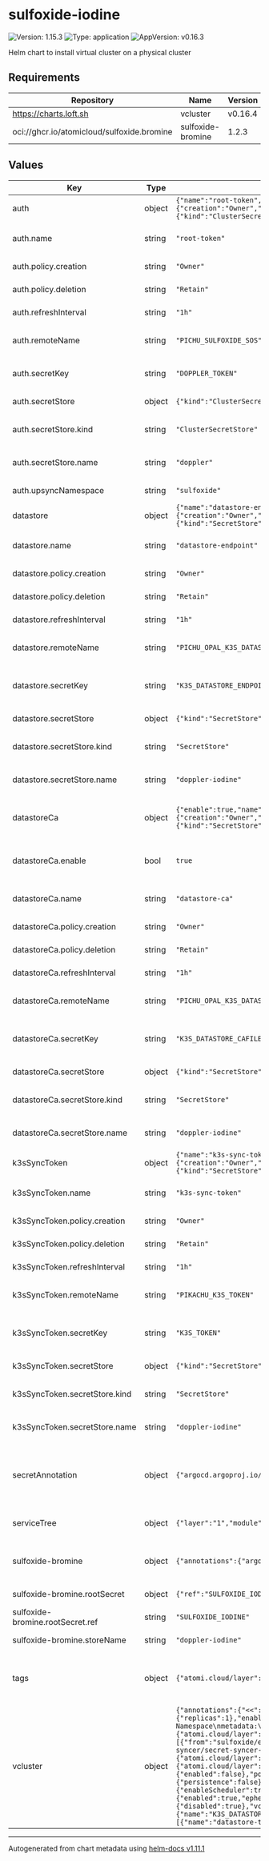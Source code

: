 # sulfoxide-iodine

![Version: 1.15.3](https://img.shields.io/badge/Version-1.15.3-informational?style=flat-square) ![Type: application](https://img.shields.io/badge/Type-application-informational?style=flat-square) ![AppVersion: v0.16.3](https://img.shields.io/badge/AppVersion-v0.16.3-informational?style=flat-square)

Helm chart to install virtual cluster on a physical cluster

## Requirements

| Repository | Name | Version |
|------------|------|---------|
| https://charts.loft.sh | vcluster | v0.16.4 |
| oci://ghcr.io/atomicloud/sulfoxide.bromine | sulfoxide-bromine | 1.2.3 |

## Values

| Key | Type | Default | Description |
|-----|------|---------|-------------|
| auth | object | `{"name":"root-token","policy":{"creation":"Owner","deletion":"Retain"},"refreshInterval":"1h","remoteName":"PICHU_SULFOXIDE_SOS","secretKey":"DOPPLER_TOKEN","secretStore":{"kind":"ClusterSecretStore","name":"doppler"},"upsyncNamespace":"sulfoxide"}` | Root Doppler token |
| auth.name | string | `"root-token"` | name of the secret to be created |
| auth.policy.creation | string | `"Owner"` | External Secret creation policy |
| auth.policy.deletion | string | `"Retain"` | External Secret deletion policy |
| auth.refreshInterval | string | `"1h"` | external secret refresh interval |
| auth.remoteName | string | `"PICHU_SULFOXIDE_SOS"` | name of DOPPLER_TOKEN to be stored |
| auth.secretKey | string | `"DOPPLER_TOKEN"` | secret key to store DOPPLER_TOKEN |
| auth.secretStore | object | `{"kind":"ClusterSecretStore","name":"doppler"}` | Secret store to reference |
| auth.secretStore.kind | string | `"ClusterSecretStore"` | kind of the secret store to reference |
| auth.secretStore.name | string | `"doppler"` | name of the secret store to reference |
| auth.upsyncNamespace | string | `"sulfoxide"` | upsync namespace |
| datastore | object | `{"name":"datastore-endpoint","policy":{"creation":"Owner","deletion":"Retain"},"refreshInterval":"1h","remoteName":"PICHU_OPAL_K3S_DATASTORE_ENDPOINT","secretKey":"K3S_DATASTORE_ENDPOINT","secretStore":{"kind":"SecretStore","name":"doppler-iodine"}}` | K3S state (postgresql) auth |
| datastore.name | string | `"datastore-endpoint"` | name of the secret to be created |
| datastore.policy.creation | string | `"Owner"` | External Secret creation policy |
| datastore.policy.deletion | string | `"Retain"` | External Secret deletion policy |
| datastore.refreshInterval | string | `"1h"` | external secret refresh interval |
| datastore.remoteName | string | `"PICHU_OPAL_K3S_DATASTORE_ENDPOINT"` | name of the remote secret name |
| datastore.secretKey | string | `"K3S_DATASTORE_ENDPOINT"` | secret key to store the connection string secret |
| datastore.secretStore | object | `{"kind":"SecretStore","name":"doppler-iodine"}` | Secret store to reference |
| datastore.secretStore.kind | string | `"SecretStore"` | kind of the secret store to reference |
| datastore.secretStore.name | string | `"doppler-iodine"` | name of the secret store to reference |
| datastoreCa | object | `{"enable":true,"name":"datastore-ca","policy":{"creation":"Owner","deletion":"Retain"},"refreshInterval":"1h","remoteName":"PICHU_OPAL_K3S_DATASTORE_CA","secretKey":"K3S_DATASTORE_CAFILE","secretStore":{"kind":"SecretStore","name":"doppler-iodine"}}` | K3S state (postgresql) Certificate Authority |
| datastoreCa.enable | bool | `true` | Attempt to obtain datastore's certificate authority |
| datastoreCa.name | string | `"datastore-ca"` | name of the secret to be created |
| datastoreCa.policy.creation | string | `"Owner"` | External Secret creation policy |
| datastoreCa.policy.deletion | string | `"Retain"` | External Secret deletion policy |
| datastoreCa.refreshInterval | string | `"1h"` | external secret refresh interval |
| datastoreCa.remoteName | string | `"PICHU_OPAL_K3S_DATASTORE_CA"` | name of the remote secret name |
| datastoreCa.secretKey | string | `"K3S_DATASTORE_CAFILE"` | secret key to store the certificate authority |
| datastoreCa.secretStore | object | `{"kind":"SecretStore","name":"doppler-iodine"}` | Secret store to reference |
| datastoreCa.secretStore.kind | string | `"SecretStore"` | kind of the secret store to reference |
| datastoreCa.secretStore.name | string | `"doppler-iodine"` | name of the secret store to reference |
| k3sSyncToken | object | `{"name":"k3s-sync-token","policy":{"creation":"Owner","deletion":"Retain"},"refreshInterval":"1h","remoteName":"PIKACHU_K3S_TOKEN","secretKey":"K3S_TOKEN","secretStore":{"kind":"SecretStore","name":"doppler-iodine"}}` | K3S sync token |
| k3sSyncToken.name | string | `"k3s-sync-token"` | name of the secret to be created |
| k3sSyncToken.policy.creation | string | `"Owner"` | External Secret creation policy |
| k3sSyncToken.policy.deletion | string | `"Retain"` | External Secret deletion policy |
| k3sSyncToken.refreshInterval | string | `"1h"` | external secret refresh interval |
| k3sSyncToken.remoteName | string | `"PIKACHU_K3S_TOKEN"` | name of the remote secret name |
| k3sSyncToken.secretKey | string | `"K3S_TOKEN"` | secret key to store the connection string secret |
| k3sSyncToken.secretStore | object | `{"kind":"SecretStore","name":"doppler-iodine"}` | Secret store to reference |
| k3sSyncToken.secretStore.kind | string | `"SecretStore"` | kind of the secret store to reference |
| k3sSyncToken.secretStore.name | string | `"doppler-iodine"` | name of the secret store to reference |
| secretAnnotation | object | `{"argocd.argoproj.io/sync-wave":"-3"}` | Secret Annotations (External Secrets) to control synchronization |
| serviceTree | object | `{"layer":"1","module":"apiserver","platform":"sulfoxide","service":"iodine"}` | AtomiCloud Service Tree. See [ServiceTree](https://atomicloud.larksuite.com/wiki/OkfJwTXGFiMJkrk6W3RuwRrZs64?theme=DARK&contentTheme=DARK#MHw5d76uDo2tBLx86cduFQMRsBb) |
| sulfoxide-bromine | object | `{"annotations":{"argocd.argoproj.io/sync-wave":"-5"},"rootSecret":{"ref":"SULFOXIDE_IODINE"},"storeName":"doppler-iodine"}` | Create SecretStore via secret of secrets pattern |
| sulfoxide-bromine.rootSecret | object | `{"ref":"SULFOXIDE_IODINE"}` | Secret of Secrets reference |
| sulfoxide-bromine.rootSecret.ref | string | `"SULFOXIDE_IODINE"` | DOPPLER Token Reference |
| sulfoxide-bromine.storeName | string | `"doppler-iodine"` | Store name to create |
| tags | object | `{"atomi.cloud/layer":"1","atomi.cloud/module":"apiserver","atomi.cloud/platform":"sulfoxide","atomi.cloud/service":"iodine"}` | Kubernetes labels and annotations, following Service Tree |
| vcluster | object | `{"annotations":{"<<":{"atomi.cloud/layer":"1","atomi.cloud/module":"apiserver","atomi.cloud/platform":"sulfoxide","atomi.cloud/service":"iodine"}},"coredns":{"replicas":1},"enableHA":true,"ingress":{"enabled":true,"host":"kubernetes.atomi.cloud","ingressClassName":"nginx"},"init":{"manifests":"apiVersion: v1\nkind: Namespace\nmetadata:\n  labels:\n    kubernetes.io/metadata.name: sulfoxide\n  name: sulfoxide\n"},"labels":{"<<":{"atomi.cloud/layer":"1","atomi.cloud/module":"apiserver","atomi.cloud/platform":"sulfoxide","atomi.cloud/service":"iodine"}},"mapServices":{"fromHost":[{"from":"sulfoxide/entei-silicon-otlp-collector","to":"sulfoxide/silicon-otlp-collector"}]},"plugin":{"secret-syncer":{"image":"ghcr.io/kirinnee/vcluster-secret-syncer/secret-syncer-amd:1.0.0","imagePullPolicy":"IfNotPresent"}},"podAnnotations":{"<<":{"atomi.cloud/layer":"1","atomi.cloud/module":"apiserver","atomi.cloud/platform":"sulfoxide","atomi.cloud/service":"iodine"}},"podLabels":{"<<":{"atomi.cloud/layer":"1","atomi.cloud/module":"apiserver","atomi.cloud/platform":"sulfoxide","atomi.cloud/service":"iodine"}},"proxy":{"metricsServer":{"nodes":{"enabled":false},"pods":{"enabled":false}}},"replicas":1,"serverToken":{"secretKeyRef":{"key":"K3S_TOKEN","name":"k3s-sync-token"}},"storage":{"persistence":false},"sync":{"configmaps":{"all":true},"ingresses":{"enabled":true},"nodes":{"enableScheduler":true,"enabled":true,"fakeKubeletIPs":true,"syncAllNodes":true,"syncNodeChanges":true},"pods":{"enabled":true,"ephemeralContainers":true,"status":true},"secrets":{"all":true}},"syncer":{"extraArgs":["--tls-san=https://kubernetes.atomi.cloud"]},"telemetry":{"disabled":true},"vcluster":{"env":[{"name":"K3S_DATASTORE_ENDPOINT","valueFrom":{"secretKeyRef":{"key":"K3S_DATASTORE_ENDPOINT","name":"datastore-endpoint"}}},{"name":"K3S_DATASTORE_CAFILE","value":"/etc/certs/cert.ca"}],"extraVolumeMounts":[{"mountPath":"/etc/certs","name":"datastore-tls"}]},"volumes":[{"name":"datastore-tls","secret":{"items":[{"key":"K3S_DATASTORE_CAFILE","path":"cert.ca"}],"secretName":"datastore-ca"}}]}` | Virtual Cluster Configuration. See [vcluster documentation](https://artifacthub.io/packages/helm/loft/vcluster) |

----------------------------------------------
Autogenerated from chart metadata using [helm-docs v1.11.1](https://github.com/norwoodj/helm-docs/releases/v1.11.1)